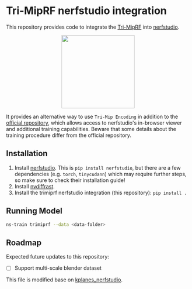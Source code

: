 # Tri-MipRF nerfstudio integration

This repository provides code to integrate the [Tri-MipRF](https://wbhu.github.io/projects/Tri-MipRF) into [nerfstudio](https://docs.nerf.studio/en/latest/index.html).

<div align='center'>
    <img src="https://wbhu.github.io/projects/Tri-MipRF/img/overview.jpg" height="200px"/>
</div>

It provides an alternative way to use `Tri-Mip Encoding` in addition to the [official repository](https://github.com/wbhu/Tri-MipRF), which allows access to nerfstudio's in-browser viewer and additional training capabilities. Beware that some details about the training procedure differ from the official repository.

## Installation

1. Install [nerfstudio](https://docs.nerf.studio/en/latest/quickstart/installation.html). This is `pip install nerfstudio`, but there are a few dependencies (e.g. `torch`, `tinycudann`) which may require further steps, so make sure to check their installation guide!
2. Install [nvdiffrast](https://nvlabs.github.io/nvdiffrast/).
3. Install the trimiprf nerfstudio integration (this repository): `pip install .`

## Running Model

```bash
ns-train trimiprf --data <data-folder>
```


## Roadmap

Expected future updates to this repository:

 - [ ] Support multi-scale blender dataset



This file is modified base on  [kplanes_nerfstudio](https://github.com/Giodiro/kplanes_nerfstudio).